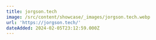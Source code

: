 ```yaml
---
title: jorgson.tech
image: /src/content/showcase/_images/jorgson.tech.webp
url: 'https://jorgson.tech/'
dateAdded: 2024-02-05T23:12:59.000Z
---
```


